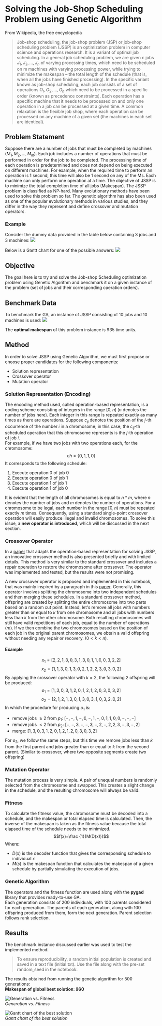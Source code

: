 # Solving the Job-Shop Scheduling Problem using Genetic Algorithm
From Wikipedia, the free encyclopedia
> Job-shop scheduling, the job-shop problem (JSP) or job-shop scheduling problem (JSSP) is an optimization problem in computer science and operations research. It is a variant of optimal job scheduling. In a general job scheduling problem, we are given n jobs $J_1, J_2, ..., J_n$ of varying processing times, which need to be scheduled on m machines with varying processing power, while trying to minimize the makespan – the total length of the schedule (that is, when all the jobs have finished processing). In the specific variant known as job-shop scheduling, each job consists of a set of operations $O_1, O_2, ..., O_n$ which need to be processed in a specific order (known as precedence constraints). Each operation has a specific machine that it needs to be processed on and only one operation in a job can be processed at a given time. A common relaxation is the flexible job shop, where each operation can be processed on any machine of a given set (the machines in each set are identical).

## Problem Statement
Suppose there are a number of jobs that must be completed by machines ($M_1, M_2, ..., M_m$). Each job includes a number of operations that must be performed in order for the job to be completed. The processing time of each operation is predetermined and does not depend on being executed on different machines. For example, when the required time to perform an operation is 1 second, this time will also be 1 second on any of the Ms. Each machine can only perform one operation at a time. The objective of JSSP is to minimize the total completion time of all jobs (Makespan). The JSSP problem is classified as NP-hard. Many evolutionary methods have been used to solve this problem so far. The genetic algorithm has also been used as one of the popular evolutionary methods in various studies, and they differ in the way they represent and define crossover and mutation operators.

### Example
Consider the dummy data provided in the table below containing 3 jobs and 3 machines:
![](images/example-table.png)

Below is a Gantt chart for one of the possible answers:
![](images/example-gantt.png)

## Objective
The goal here is to try and solve the Job-shop Scheduling optimization problem using Genetic Algorithm and benchmark it on a given instance of the problem (set of jobs and their corresponding operation orders).
## Benchmark Data
To benchmark the GA, an instance of JSSP consisting of 10 jobs and 10 machines is used:
![](images/benchmark-data.png)

The **optimal makespan** of this problem instance is 935 time units.
## Method
In order to solve JSSP using Genetic Algorithm, we must first propose or choose proper candidates for the following components:
- Solution representation
- Crossover operator
- Mutation operator

### Solution Representation (Encoding)
The encoding method used, called operation-based representation, is a coding scheme consisting of integers in the range $[0, n)$ ($n$ denotes the number of jobs here). Each integer in this range is repeated exactly as many times as there are operations. Suppose $c_{ij}$ denotes the position of the $j$-th occurrence of the number $i$ in a chromosome; in this case, the $c_{ij}$-th scheduled operation that this chromosome represents is the $j$-th operation of job $i$.  
For example, if we have two jobs with two operations each, for the chromosome:
$$ch=\{0, 1, 1, 0\}$$
It corresponds to the following schedule:
1. Execute operation 0 of job 0
2. Execute operation 0 of job 1
3. Execute operation 1 of job 1
4. Execute operation 1 of job 0

It is evident that the length of all chromosomes is equal to $n*m$, where $n$ denotes the number of jobs and $m$ denotes the number of operations. For a chromosome to be legal, each number in the range $[0, n)$ must be repeated exactly $m$ times. Consequently, using a standard single-point crossover operation will easily produce illegal and invalid chromosomes. To solve this issue, a **new operator is introduced**, which will be discussed in the next section.

### Crossover Operator
In a [paper]() that adapts the operation-based representation for solving JSSP, an innovative crossover method is also presented briefly and with limited details. This method is very similar to the standard crossover and includes a repair operation to restore the chromosome after crossover. The operator was implemented and tested, but the results were not promising.

A new crossover operator is proposed and implemented in this notebook, that was mainly inspired by a paragraph in this [paper](). Generally, this operator involves splitting the chromosome into two independent schedules and then merging these schedules. In a standard crossover method, offspring are created by splitting the entire chromosome into two parts based on a random cut point. Instead, let's remove all jobs with numbers greater than or equal to $k$ from one chromosome and all jobs with numbers less than $k$ from the other chromosome. Both resulting chromosomes will still have valid repetitions of each job, equal to the number of operations ($m$). If we then combine the two chromosomes based on the position of each job in the original parent chromosomes, we obtain a valid offspring without needing any repair or recovery. ($0 < k < n$).
#### Example
$$x_1=[2,2,1,3,0,3,1,3,0,1,1,0,0,3,2,2]$$
$$x_2=[1,1,3,0,1,3,0,2,1,2,2,3,0,3,0,2]$$
By applying the crossover operator with $k=2$, the following 2 offspring will be produced:
$$o_1=[1,3,0,3,1,2,0,1,2,1,2,0,3,0,3,2]$$
$$o_2=[2,1,2,1,3,0,1,3,0,3,1,0,3,2,0,2]$$
In which the procedure for producing $o_1$ is:
- remove jobs $\geq 2$ from $p_1$: $[-,-,1,-,0,-,1,-,0,1,1,0,0,-,-,-]$
- remove jobs $< 2$ from $p_2$: $[-,-,3,-,-,3,-,2,-,2,2,3,-,3,-,2]$
- merge: $[1,3,0,3,1,2,0,1,2,1,2,0,3,0,3,2]$

For $o_2$, we follow the same steps, but this time we remove jobs less than $k$ from the first parent and jobs greater than or equal to $k$ from the second parent. (Similar to crossover, where two opposite segments create two offspring)
### Mutation Operator
The mutation process is very simple. A pair of unequal numbers is randomly selected from the chromosome and swapped. This creates a slight change in the schedule, and the resulting chromosome will always be valid.
### Fitness
To calculate the fitness value, the chromosome must be decoded into a schedule, and the makespan or total elapsed time is calculated. Then, the inverse of the makespan is taken as the fitness value because the total elapsed time of the schedule needs to be minimized.
$$f(x)=\frac {1}{M(D(x))}$$
Where:
- $D(x)$ is the decoder function that gives the corresponsing schedule to individual $x$
- $M(s)$ is the makespan function that calculates the makespan of a given schedule by partially simulating the execution of jobs.
### Genetic Algorithm
The operators and the fitness function are used along with the **pygad** library that provides ready-to-use GA.  
Each generation consists of 200 individuals, with 100 parents considered for each generation. The parents of each generation, along with 100 offspring produced from them, form the next generation. Parent selection follows rank selection.

## Results
The benchmark instance discussed earlier was used to test the implemented method.
> To ensure reproducibility, a random initial population is created and saved in a text file (initial.txt). Use the file along with the pre-set random_seed in the notebook.

The results obtained from running the genetic algorithm for 500 generations:  
**Makespan of global best solution: $960$**

![Generation vs. Fitness](images/fitness.png)  
*Generation vs. Fitness*

![Gantt chart of the best solution](images/gantt.png)  
*Gantt chart of the best solution*